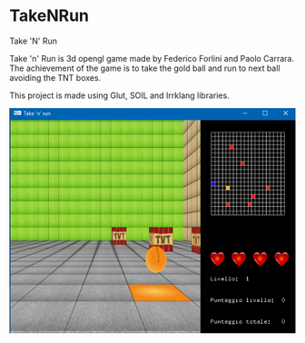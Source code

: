 # TakeNRun
Take 'N' Run 

Take 'n' Run is 3d opengl game made by Federico Forlini and Paolo Carrara. 
The achievement of the game is to take the gold ball and run to next ball avoiding the TNT boxes.

This project is made using Glut, SOIL and Irrklang libraries.

![alt text](TakeNRun\take-n-run.jpg)
